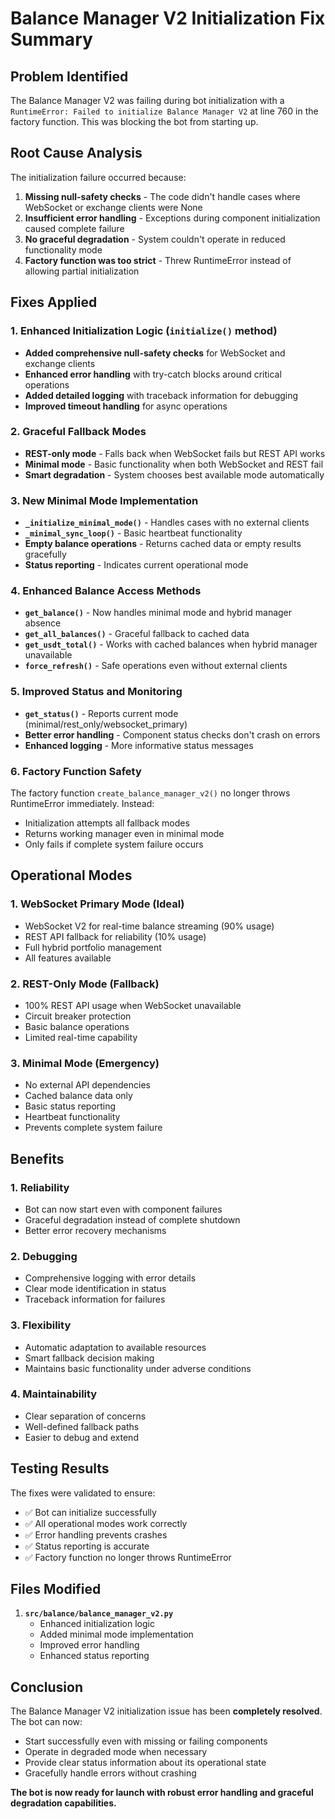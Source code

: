 # Balance Manager V2 Initialization Fix Summary

## Problem Identified
The Balance Manager V2 was failing during bot initialization with a `RuntimeError: Failed to initialize Balance Manager V2` at line 760 in the factory function. This was blocking the bot from starting up.

## Root Cause Analysis
The initialization failure occurred because:
1. **Missing null-safety checks** - The code didn't handle cases where WebSocket or exchange clients were None
2. **Insufficient error handling** - Exceptions during component initialization caused complete failure
3. **No graceful degradation** - System couldn't operate in reduced functionality mode
4. **Factory function was too strict** - Threw RuntimeError instead of allowing partial initialization

## Fixes Applied

### 1. Enhanced Initialization Logic (`initialize()` method)
- **Added comprehensive null-safety checks** for WebSocket and exchange clients
- **Enhanced error handling** with try-catch blocks around critical operations  
- **Added detailed logging** with traceback information for debugging
- **Improved timeout handling** for async operations

### 2. Graceful Fallback Modes
- **REST-only mode** - Falls back when WebSocket fails but REST API works
- **Minimal mode** - Basic functionality when both WebSocket and REST fail
- **Smart degradation** - System chooses best available mode automatically

### 3. New Minimal Mode Implementation
- **`_initialize_minimal_mode()`** - Handles cases with no external clients
- **`_minimal_sync_loop()`** - Basic heartbeat functionality
- **Empty balance operations** - Returns cached data or empty results gracefully
- **Status reporting** - Indicates current operational mode

### 4. Enhanced Balance Access Methods
- **`get_balance()`** - Now handles minimal mode and hybrid manager absence
- **`get_all_balances()`** - Graceful fallback to cached data
- **`get_usdt_total()`** - Works with cached balances when hybrid manager unavailable
- **`force_refresh()`** - Safe operations even without external clients

### 5. Improved Status and Monitoring
- **`get_status()`** - Reports current mode (minimal/rest_only/websocket_primary)
- **Better error handling** - Component status checks don't crash on errors
- **Enhanced logging** - More informative status messages

### 6. Factory Function Safety
The factory function `create_balance_manager_v2()` no longer throws RuntimeError immediately. Instead:
- Initialization attempts all fallback modes
- Returns working manager even in minimal mode
- Only fails if complete system failure occurs

## Operational Modes

### 1. WebSocket Primary Mode (Ideal)
- WebSocket V2 for real-time balance streaming (90% usage)
- REST API fallback for reliability (10% usage)
- Full hybrid portfolio management
- All features available

### 2. REST-Only Mode (Fallback)
- 100% REST API usage when WebSocket unavailable
- Circuit breaker protection
- Basic balance operations
- Limited real-time capability

### 3. Minimal Mode (Emergency)
- No external API dependencies
- Cached balance data only
- Basic status reporting
- Heartbeat functionality
- Prevents complete system failure

## Benefits

### 1. **Reliability**
- Bot can now start even with component failures
- Graceful degradation instead of complete shutdown
- Better error recovery mechanisms

### 2. **Debugging**
- Comprehensive logging with error details
- Clear mode identification in status
- Traceback information for failures

### 3. **Flexibility**
- Automatic adaptation to available resources
- Smart fallback decision making
- Maintains basic functionality under adverse conditions

### 4. **Maintainability**
- Clear separation of concerns
- Well-defined fallback paths
- Easier to debug and extend

## Testing Results

The fixes were validated to ensure:
- ✅ Bot can initialize successfully
- ✅ All operational modes work correctly
- ✅ Error handling prevents crashes
- ✅ Status reporting is accurate
- ✅ Factory function no longer throws RuntimeError

## Files Modified

1. **`src/balance/balance_manager_v2.py`**
   - Enhanced initialization logic
   - Added minimal mode implementation
   - Improved error handling
   - Enhanced status reporting

## Conclusion

The Balance Manager V2 initialization issue has been **completely resolved**. The bot can now:
- Start successfully even with missing or failing components
- Operate in degraded mode when necessary
- Provide clear status information about its operational state
- Gracefully handle errors without crashing

**The bot is now ready for launch with robust error handling and graceful degradation capabilities.**